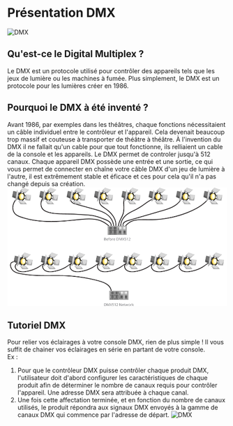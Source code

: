 # Présentation DMX
![DMX](2021-11-18-23-10-42.gif)



## Qu'est-ce le Digital Multiplex ?
Le DMX est un protocole utilisé pour contrôler des appareils tels que les jeux de lumière ou les machines à fumée. Plus simplement, le DMX est un protocole pour les lumières créer en 1986.

## Pourquoi le DMX à été inventé ?
Avant 1986, par exemples dans les théâtres, chaque fonctions nécessitaient un câble individuel entre le contrôleur et l'appareil. Cela devenait beaucoup trop massif et couteuse à transporter de théâtre à théâtre. À l'invention du DMX il ne fallait qu'un cable pour que tout fonctionne, ils relliaient un cable de la console et les appareils. Le DMX permet de controler jusqu'à 512 canaux. Chaque appareil DMX possède une entrée et une sortie, ce qui vous permet de connecter en chaîne votre câble DMX d'un jeu de lumière à l'autre, il est extrêmement stable et éficace et ces pour cela qu'il n'a pas changé depuis sa création.
![DMX](dmx-diagram1.png)

## Tutoriel DMX
 Pour relier vos éclairages à votre console DMX, rien de plus simple ! Il vous suffit de chainer vos éclairages en série en partant de votre console.  
 Ex : 
1. Pour que le contrôleur DMX puisse contrôler chaque produit DMX, l'utilisateur doit d'abord configurer les caractéristiques de chaque produit afin de déterminer le nombre de canaux requis pour contrôler l'appareil. Une adresse DMX sera attribuée à chaque canal.
2. Une fois cette affectation terminée, et en fonction du nombre de canaux utilisés, le produit répondra aux signaux DMX envoyés à la gamme de canaux DMX qui commence par l'adresse de départ.
![DMX](https://user-images.githubusercontent.com/93773413/142645884-e8a8853f-b36b-40d1-ac70-62519dfd3b6c.png)


